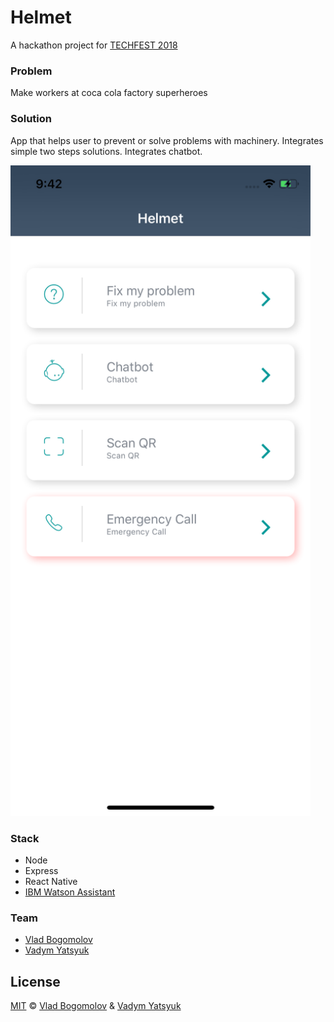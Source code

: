 # Helmet

A hackathon project for [TECHFEST 2018](https://www.techfestmunich.com)

### Problem
Make workers at coca cola factory superheroes

### Solution
App that helps user to prevent or solve problems with machinery.
Integrates simple two steps solutions. Integrates chatbot.

<img src="https://github.com/VadimDez/Helmet/blob/master/screen.png" width="480">

### Stack
* Node
* Express
* React Native
* [IBM Watson Assistant](https://console.bluemix.net/catalog/services/watson-assistant-formerly-conversation)

### Team

* [Vlad Bogomolov](https://github.com/KoniRus)
* [Vadym Yatsyuk](https://github.com/vadimdez)


## License

[MIT](https://tldrlegal.com/license/mit-license) © [Vlad Bogomolov](https://github.com/KoniRus) & [Vadym Yatsyuk](https://github.com/vadimdez) 

